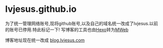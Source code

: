# lvjesus.github.io

为了统一管理网络账号,现将github账号,以及自己的域名统一改成了lvjesus.以前的账号已停用.特此标记一下!
写博客的工具也由[Hexo](https://hexo.io/)转为[MWeb](http://zh.mweb.im/)

博客地址现在统一改成 [blog.lvjesus.com](http://blog.lvjesus.com)


